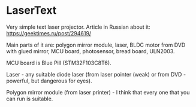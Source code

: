 # LaserText
Very simple text laser projector.
Article in Russian about it: https://geektimes.ru/post/294619/

Main parts of it are: polygon mirror module, laser, BLDC motor from DVD with glued mirror, MCU board, photosensor, bread board, ULN2003.

MCU board is Blue Pill (STM32F103C8T6).

Laser - any suitable diode laser (from laser pointer (weak) or from DVD - powerful, but dangerous for eyes).

Polygon mirror module (from laser printer) - I think that every one that you can run is suitable.
